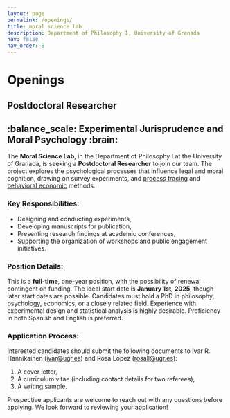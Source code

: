 ```yaml
---
layout: page
permalink: /openings/
title: moral science lab
description: Department of Philosophy I, University of Granada
nav: false
nav_order: 8
---
```


  <div class="header-bar">
    <h1>Openings</h1>
    <h2>Postdoctoral Researcher</h2>
    <h2>:balance_scale: Experimental Jurisprudence and Moral Psychology :brain:</h2>
  </div>

The **Moral Science Lab**, in the Department of Philosophy I at the University of Granada, is seeking a **Postdoctoral Researcher** to join our team. The project explores the psychological processes that influence legal and moral cognition, drawing on survey experiments, and [process tracing](https://escholarship.org/uc/item/737187j2) and [behavioral economic](https://www.pnas.org/doi/abs/10.1073/pnas.2206531119) methods.

### Key Responsibilities:

- Designing and conducting experiments,
- Developing manuscripts for publication,
- Presenting research findings at academic conferences,
- Supporting the organization of workshops and public engagement initiatives.

### Position Details:

This is a **full-time**, one-year position, with the possibility of renewal contingent on funding. The ideal start date is **January 1st, 2025**, though later start dates are possible. Candidates must hold a PhD in philosophy, psychology, economics, or a closely related field. Experience with experimental design and statistical analysis is highly desirable. Proficiency in both Spanish and English is preferred.

### Application Process:

Interested candidates should submit the following documents to Ivar R. Hannikainen ([ivar@ugr.es](mailto:ivar@ugr.es)) and Rosa López ([rosall@ugr.es](mailto:rosall@ugr.es)):

1. A cover letter,
2. A curriculum vitae (including contact details for two referees),
3. A writing sample.

Prospective applicants are welcome to reach out with any questions before applying. We look forward to reviewing your application!
